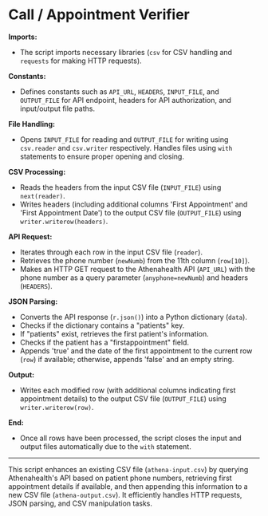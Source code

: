 # Call / Appointment Verifier

**Imports:** 
- The script imports necessary libraries (`csv` for CSV handling and `requests` for making HTTP requests).

**Constants:** 
- Defines constants such as `API_URL`, `HEADERS`, `INPUT_FILE`, and `OUTPUT_FILE` for API endpoint, headers for API authorization, and input/output file paths.

**File Handling:** 
- Opens `INPUT_FILE` for reading and `OUTPUT_FILE` for writing using `csv.reader` and `csv.writer` respectively. Handles files using `with` statements to ensure proper opening and closing.

**CSV Processing:**
- Reads the headers from the input CSV file (`INPUT_FILE`) using `next(reader)`.
- Writes headers (including additional columns 'First Appointment' and 'First Appointment Date') to the output CSV file (`OUTPUT_FILE`) using `writer.writerow(headers)`.

**API Request:**
- Iterates through each row in the input CSV file (`reader`).
- Retrieves the phone number (`newNumb`) from the 11th column (`row[10]`).
- Makes an HTTP GET request to the Athenahealth API (`API_URL`) with the phone number as a query parameter (`anyphone=newNumb`) and headers (`HEADERS`).

**JSON Parsing:**
- Converts the API response (`r.json()`) into a Python dictionary (`data`).
- Checks if the dictionary contains a "patients" key.
- If "patients" exist, retrieves the first patient's information.
- Checks if the patient has a "firstappointment" field.
- Appends 'true' and the date of the first appointment to the current row (`row`) if available; otherwise, appends 'false' and an empty string.

**Output:**
- Writes each modified row (with additional columns indicating first appointment details) to the output CSV file (`OUTPUT_FILE`) using `writer.writerow(row)`.

**End:** 
- Once all rows have been processed, the script closes the input and output files automatically due to the `with` statement.

---

This script enhances an existing CSV file (`athena-input.csv`) by querying Athenahealth's API based on patient phone numbers, retrieving first appointment details if available, and then appending this information to a new CSV file (`athena-output.csv`). It efficiently handles HTTP requests, JSON parsing, and CSV manipulation tasks.
